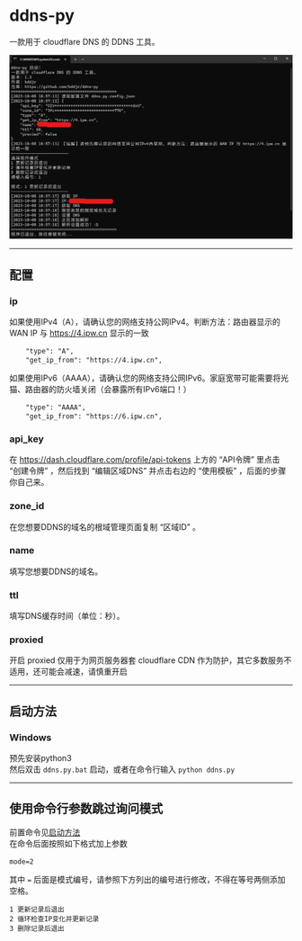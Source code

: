 # ddns-py
一款用于 cloudflare DNS 的 DDNS 工具。

![1](readmepic/1.png)  

***
## 配置

### ip
如果使用IPv4（A），请确认您的网络支持公网IPv4。判断方法：路由器显示的 WAN IP 与 https://4.ipw.cn 显示的一致
```
    "type": "A",
    "get_ip_from": "https://4.ipw.cn",
```

如果使用IPv6（AAAA），请确认您的网络支持公网IPv6。家庭宽带可能需要将光猫、路由器的防火墙关闭（会暴露所有IPv6端口！）
```
    "type": "AAAA",
    "get_ip_from": "https://6.ipw.cn",
```

### api_key
在 <https://dash.cloudflare.com/profile/api-tokens> 上方的 “API令牌” 里点击 “创建令牌” ，然后找到 “编辑区域DNS” 并点击右边的 “使用模板” ，后面的步骤你自己来。

### zone_id
在您想要DDNS的域名的根域管理页面复制 “区域ID” 。

### name
填写您想要DDNS的域名。

### ttl
填写DNS缓存时间（单位：秒）。

### proxied
开启 proxied 仅用于为网页服务器套 cloudflare CDN 作为防护，其它多数服务不适用，还可能会减速，请慎重开启

***
## 启动方法
### Windows
预先安装python3  
然后双击 `ddns.py.bat` 启动，或者在命令行输入 `python ddns.py`  

***
## 使用命令行参数跳过询问模式
前置命令见[启动方法](#启动方法)  
在命令后面按照如下格式加上参数  
```
mode=2
```
其中 `=` 后面是模式编号，请参照下方列出的编号进行修改，不得在等号两侧添加空格。
```
1 更新记录后退出
2 循环检查IP变化并更新记录
3 删除记录后退出
```
